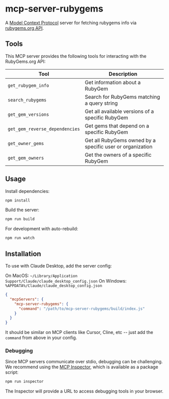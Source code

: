 # mcp-server-rubygems

A [Model Context Protocol](https://modelcontextprotocol.io/) server for fetching rubygems info via [rubygems.org API](https://guides.rubygems.org/rubygems-org-api/).

## Tools

This MCP server provides the following tools for interacting with the RubyGems.org API:

| Tool                           | Description                                               |
| ------------------------------ | --------------------------------------------------------- |
| `get_rubygem_info`             | Get information about a RubyGem                           |
| `search_rubygems`              | Search for RubyGems matching a query string               |
| `get_gem_versions`             | Get all available versions of a specific RubyGem          |
| `get_gem_reverse_dependencies` | Get gems that depend on a specific RubyGem                |
| `get_owner_gems`               | Get all RubyGems owned by a specific user or organization |
| `get_gem_owners`               | Get the owners of a specific RubyGem                      |

## Usage

Install dependencies:

```bash
npm install
```

Build the server:

```bash
npm run build
```

For development with auto-rebuild:

```bash
npm run watch
```

## Installation

To use with Claude Desktop, add the server config:

On MacOS: `~/Library/Application Support/Claude/claude_desktop_config.json`
On Windows: `%APPDATA%/Claude/claude_desktop_config.json`

```json
{
  "mcpServers": {
    "mcp-server-rubygems": {
      "command": "/path/to/mcp-server-rubygems/build/index.js"
    }
  }
}
```

It should be similar on MCP clients like Cursor, Cline, etc -- just add the `command` from above in your config.

### Debugging

Since MCP servers communicate over stdio, debugging can be challenging. We recommend using the [MCP Inspector](https://github.com/modelcontextprotocol/inspector), which is available as a package script:

```bash
npm run inspector
```

The Inspector will provide a URL to access debugging tools in your browser.
